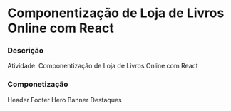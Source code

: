 #  Componentização de Loja de Livros Online com React
### Descrição

Atividade: Componentização de Loja de Livros Online com React

###     Componetização 
Header
Footer
Hero Banner
Destaques
